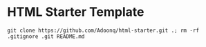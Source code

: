 # HTML Starter Template

```
git clone https://github.com/Adoonq/html-starter.git .; rm -rf .gitignore .git README.md
```
